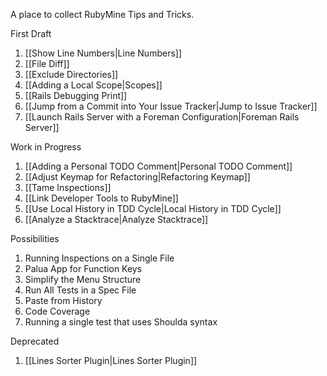 A place to collect RubyMine Tips and Tricks.

First Draft

1. [[Show Line Numbers|Line Numbers]]
1. [[File Diff]]
1. [[Exclude Directories]]
1. [[Adding a Local Scope|Scopes]]
1. [[Rails Debugging Print]]
1. [[Jump from a Commit into Your Issue Tracker|Jump to Issue Tracker]]
1. [[Launch Rails Server with a Foreman Configuration|Foreman Rails Server]]

Work in Progress

1. [[Adding a Personal TODO Comment|Personal TODO Comment]]
1. [[Adjust Keymap for Refactoring|Refactoring Keymap]]
1. [[Tame Inspections]]
1. [[Link Developer Tools to RubyMine]]
1. [[Use Local History in TDD Cycle|Local History in TDD Cycle]]
1. [[Analyze a Stacktrace|Analyze Stacktrace]]

Possibilities

1. Running Inspections on a Single File
1. Palua App for Function Keys
1. Simplify the Menu Structure
1. Run All Tests in a Spec File
1. Paste from History
1. Code Coverage
1. Running a single test that uses Shoulda syntax

Deprecated

1. [[Lines Sorter Plugin|Lines Sorter Plugin]]

